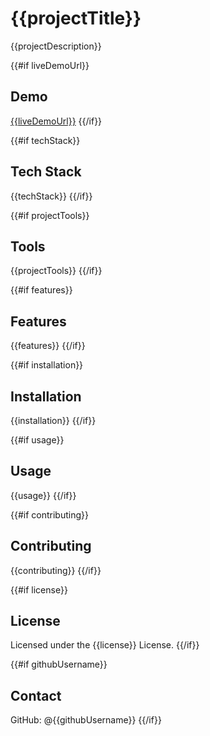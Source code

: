 # {{projectTitle}}

{{projectDescription}}

{{#if liveDemoUrl}}
## Demo
[{{liveDemoUrl}}]({{liveDemoUrl}})
{{/if}}

{{#if techStack}}
## Tech Stack
{{techStack}}
{{/if}}

{{#if projectTools}}
## Tools
{{projectTools}}
{{/if}}

{{#if features}}
## Features
{{features}}
{{/if}}

{{#if installation}}
## Installation
{{installation}}
{{/if}}

{{#if usage}}
## Usage
{{usage}}
{{/if}}

{{#if contributing}}
## Contributing
{{contributing}}
{{/if}}

{{#if license}}
## License
Licensed under the {{license}} License.
{{/if}}

{{#if githubUsername}}
## Contact
GitHub: @{{githubUsername}}
{{/if}}